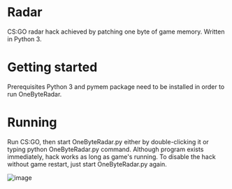 # Radar

CS:GO radar hack achieved by patching one byte of game memory. Written in Python 3.

# Getting started

Prerequisites
Python 3 and pymem package need to be installed in order to run OneByteRadar.

# Running

Run CS:GO, then start OneByteRadar.py either by double-clicking it or typing python OneByteRadar.py command. Although program exists immediately, hack works as long as game's running. To disable the hack without game restart, just start OneByteRadar.py again.

![image](https://user-images.githubusercontent.com/56160262/117773808-5fda3680-b256-11eb-8683-dfa04306de4b.png)
